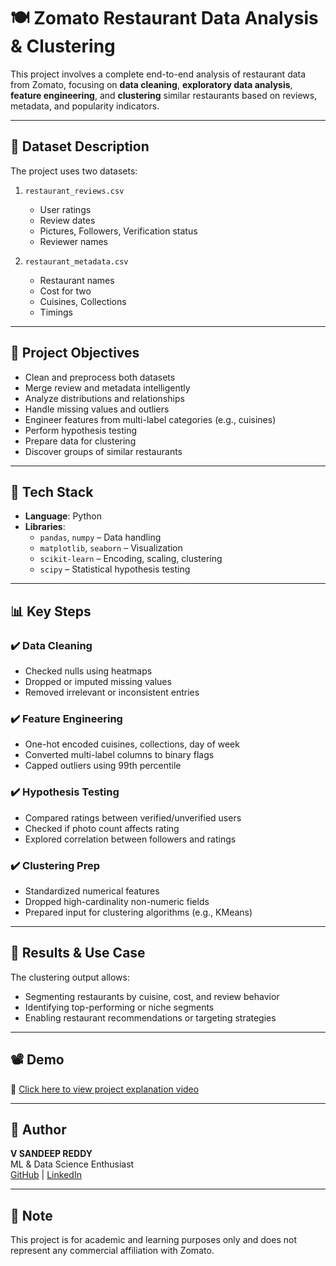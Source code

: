 # 🍽️ Zomato Restaurant Data Analysis & Clustering

This project involves a complete end-to-end analysis of restaurant data from Zomato, focusing on **data cleaning**, **exploratory data analysis**, **feature engineering**, and **clustering** similar restaurants based on reviews, metadata, and popularity indicators.

---

## 📁 Dataset Description

The project uses two datasets:

1. `restaurant_reviews.csv`  
   - User ratings  
   - Review dates  
   - Pictures, Followers, Verification status  
   - Reviewer names

2. `restaurant_metadata.csv`  
   - Restaurant names  
   - Cost for two  
   - Cuisines, Collections  
   - Timings

---

## 📌 Project Objectives

- Clean and preprocess both datasets
- Merge review and metadata intelligently
- Analyze distributions and relationships
- Handle missing values and outliers
- Engineer features from multi-label categories (e.g., cuisines)
- Perform hypothesis testing
- Prepare data for clustering
- Discover groups of similar restaurants

---

## 🔧 Tech Stack

- **Language**: Python  
- **Libraries**:  
  - `pandas`, `numpy` – Data handling  
  - `matplotlib`, `seaborn` – Visualization  
  - `scikit-learn` – Encoding, scaling, clustering  
  - `scipy` – Statistical hypothesis testing

---

## 📊 Key Steps

### ✔️ Data Cleaning
- Checked nulls using heatmaps
- Dropped or imputed missing values
- Removed irrelevant or inconsistent entries

### ✔️ Feature Engineering
- One-hot encoded cuisines, collections, day of week
- Converted multi-label columns to binary flags
- Capped outliers using 99th percentile

### ✔️ Hypothesis Testing
- Compared ratings between verified/unverified users  
- Checked if photo count affects rating  
- Explored correlation between followers and ratings

### ✔️ Clustering Prep
- Standardized numerical features
- Dropped high-cardinality non-numeric fields
- Prepared input for clustering algorithms (e.g., KMeans)

---

## 🚀 Results & Use Case

The clustering output allows:
- Segmenting restaurants by cuisine, cost, and review behavior
- Identifying top-performing or niche segments
- Enabling restaurant recommendations or targeting strategies

---

## 📽️ Demo

📎 [Click here to view project explanation video](https://your-drive-or-youtube-link-here)

---

## 🧠 Author

**V SANDEEP REDDY**  
ML & Data Science Enthusiast  
[GitHub](https://github.com/Vsreddy123) | [LinkedIn](https://www.linkedin.com/in/sandeep-reddy-385236250/)

---

## 📌 Note

This project is for academic and learning purposes only and does not represent any commercial affiliation with Zomato.

